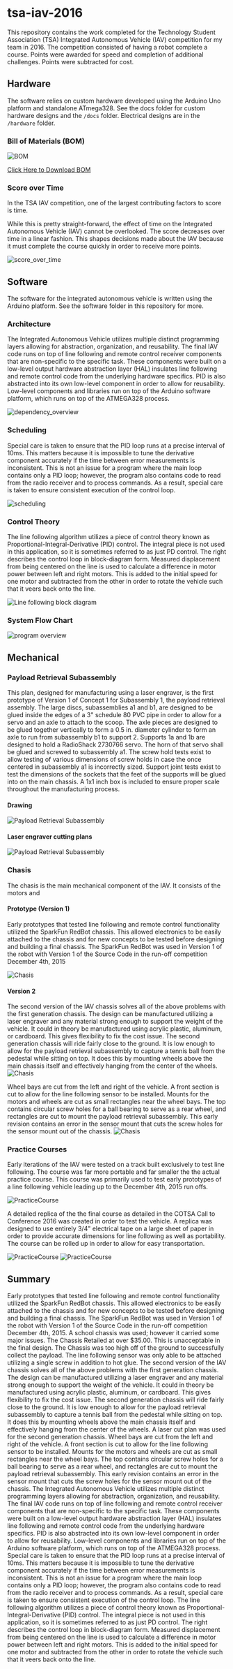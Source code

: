 # tsa-iav-2016
This repository contains the work completed for the Technology Student Association (TSA) Integrated Autonomous Vehicle (IAV) competition for my team in 2016. The competition consisted of having a robot complete a course. Points were awarded for speed and completion of additional challenges. Points were subtracted for cost.
## Hardware
The software relies on custom hardware developed using the Arduino Uno platform and standalone ATmega328. See the docs folder for custom hardware designs and the `/docs` folder. Electrical designs are in the `/hardware` folder.

### Bill of Materials (BOM)
![BOM](docs/bom.png)

[Click Here to Download BOM](docs/BOM.csv)

### Score over Time

In the TSA IAV competition, one of the largest contributing factors to score is time.

While this is pretty straight-forward, the effect of time on the Integrated Autonomous Vehicle (IAV) cannot be overlooked. The score decreases over time in a linear fashion. This shapes decisions made about the IAV because it must complete the course quickly in order to receive more points.

![score_over_time](docs/score_over_time.png)

## Software
The software for the integrated autonomous vehicle is written using the Arduino platform. See the software folder in this repository for more. 

### Architecture

The Integrated Autonomous Vehicle utilizes multiple distinct programming layers allowing for abstraction, organization, and reusability. The final IAV code runs on top of line following and remote control receiver components that are non-specific to the specific task. These components were built on a low-level output hardware abstraction layer (HAL) insulates line following and remote control code from the underlying hardware specifics. PID is also abstracted into its own low-level component in order to allow for reusability. Low-level components and libraries run on top of the Arduino software platform, which runs on top of the ATMEGA328 process.

![dependency_overview](docs/dependency_overview.png)

### Scheduling

Special care is taken to ensure that the PID loop runs at a precise interval of 10ms. This matters because it is impossible to tune the derivative component accurately if the time between error measurements is inconsistent. This is not an issue for a program where the main loop contains only a PID loop; however, the program also contains code to read from the radio receiver and to process commands. As a result, special care is taken to ensure consistent execution of the control loop.

![scheduling](docs/scheduling.png)

### Control Theory

The line following algorithm utilizes a piece of control theory known as Proportional-Integral-Derivative (PID) control. The integral piece is not used in this application, so it is sometimes referred to as just PD control. The right describes the control loop in block-diagram form. Measured displacement from being centered on the line is used to calculate a difference in motor power between left and right motors. This is added to the initial speed for one motor and subtracted from the other in order to rotate the vehicle such that it veers back onto the line.

![Line following block diagram](docs/LineFollowing%20Block%20Diagram.png)

### System Flow Chart

![program overview](docs/Program%20Overview%20Flowchart.png)

## Mechanical

### Payload Retrieval Subassembly
This plan, designed for manufacturing using a laser engraver, is the first prototype of Version 1 of Concept 1 for Subassembly 1, the payload retrieval assembly. The large discs, subassemblies a1 and b1, are designed to be glued inside the edges of a 3" schedule 80 PVC pipe in order to allow for a servo and an axle to attach to the scoop. The axle pieces are designed to be glued together vertically to form a 0.5 in. diameter cylinder to form an axle to run from subassembly b1 to support 2. Supports 1a and 1b are designed to hold a RadioShack 2730766 servo. The horn of that servo shall be glued and screwed to subassembly a1. The screw hold tests exist to allow testing of various dimensions of screw holds in case the once centered in subassembly a1 is incorrectly sized. Support joint tests exist to test the dimensions of the sockets that the feet of the supports will be glued into on the main chassis. A 1x1 inch box is included to ensure proper scale throughout the manufacturing process.

#### Drawing
![Payload Retrieval Subassembly](docs/Retrieval%20Concept%201b.1.png)

#### Laser engraver cutting plans
![Payload Retrieval Subassembly](docs/Subassembly%201%20Cut%20Plans.png)

### Chasis
The chasis is the main mechanical component of the IAV. It consists of the motors and 

#### Prototype (Version 1)
Early prototypes that tested line following and remote control functionality utilized the SparkFun RedBot chassis. This allowed electronics to be easily attached to the chassis and for new concepts to be tested before designing and building a final chassis. The SparkFun RedBot was used in Version 1 of the robot with Version 1 of the Source Code in the run-off competition December 4th, 2015

![Chasis](docs/Vehicle%20v1.JPG)

#### Version 2
The second version of the IAV chassis solves all of the above problems with the first generation chassis. The design can be manufactured utilizing a laser engraver and any material strong enough to support the weight of the vehicle. It could in theory be manufactured using acrylic plastic, aluminum, or cardboard. This gives flexibility to fix the cost issue. The second generation chassis will ride fairly close to the ground. It is low enough to allow for the payload retrieval subassembly to capture a tennis ball from the pedestal while sitting on top. It does this by mounting wheels above the main chassis itself and effectively hanging from the center of the wheels.
![Chasis](docs/Chassis%20v1.png)

Wheel bays are cut from the left and right of the vehicle. A front section is cut to allow for the line following sensor to be installed. Mounts for the motors and wheels are cut as small rectangles near the wheel bays. The top contains circular screw holes for a ball bearing to serve as a rear wheel, and rectangles are cut to mount the payload retrieval subassembly. This early revision contains an error in the sensor mount that cuts the screw holes for the sensor mount out of the chassis.
![Chasis](docs/Chassis%20Cut%20Plan%20v1a.png)

### Practice Courses

Early iterations of the IAV were tested on a track built exclusively to test line following. The course was far more portable and far smaller the the actual practice course. This course was primarily used to test early prototypes of a line following vehicle leading up to the December 4th, 2015 run offs.

![PracticeCourse](docs/practice_course.jpg)

A detailed replica of the the final course as detailed in the COTSA Call to Conference 2016 was created in order to test the vehicle. A replica was designed to use entirely 3/4" electrical tape on a large sheet of paper in order to provide accurate dimensions for line following as well as portability. The course can be rolled up in order to allow for easy transportation.

![PracticeCourse](docs/Course%203.png)
![PracticeCourse](docs/Course%203%20Design%20Dimensions.png)

## Summary
Early prototypes that tested line following and remote control functionality utilized the SparkFun RedBot chassis. This allowed electronics to be easily attached to the chassis and for new concepts to be tested before designing and building a final chassis. The SparkFun RedBot was used in Version 1 of the robot with Version 1 of the Source Code in the run-off competition December 4th, 2015. A school chassis was used; however it carried some major issues.
The Chassis Retailed at over $35.00. This is unacceptable in the final design.
The Chassis was too high off of the ground to successfully collect the payload.
The line following sensor was only able to be attached utilizing a single screw in addition to hot glue.
The second version of the IAV chassis solves all of the above problems with the first generation chassis. The design can be manufactured utilizing a laser engraver and any material strong enough to support the weight of the vehicle. It could in theory be manufactured using acrylic plastic, aluminum, or cardboard. This gives flexibility to fix the cost issue. The second generation chassis will ride fairly close to the ground. It is low enough to allow for the payload retrieval subassembly to capture a tennis ball from the pedestal while sitting on top. It does this by mounting wheels above the main chassis itself and effectively hanging from the center of the wheels.
A laser cut plan was used for the second generation chassis. Wheel bays are cut from the left and right of the vehicle. A front section is cut to allow for the line following sensor to be installed. Mounts for the motors and wheels are cut as small rectangles near the wheel bays. The top contains circular screw holes for a ball bearing to serve as a rear wheel, and rectangles are cut to mount the payload retrieval subassembly. This early revision contains an error in the sensor mount that cuts the screw holes for the sensor mount out of the chassis.
The Integrated Autonomous Vehicle utilizes multiple distinct programming layers allowing for abstraction, organization, and reusability. The final IAV code runs on top of line following and remote control receiver components that are non-specific to the specific task. These components were built on a low-level output hardware abstraction layer (HAL) insulates line following and remote control code from the underlying hardware specifics. PID is also abstracted into its own low-level component in order to allow for reusability. Low-level components and libraries run on top of the Arduino software platform, which runs on top of the ATMEGA328 process.
Special care is taken to ensure that the PID loop runs at a precise interval of 10ms. This matters because it is impossible to tune the derivative component accurately if the time between error measurements is inconsistent. This is not an issue for a program where the main loop contains only a PID loop; however, the program also contains code to read from the radio receiver and to process commands. As a result, special care is taken to ensure consistent execution of the control loop.
The line following algorithm utilizes a piece of control theory known as Proportional-Integral-Derivative (PID) control. The integral piece is not used in this application, so it is sometimes referred to as just PD control. The right describes the control loop in block-diagram form. Measured displacement from being centered on the line is used to calculate a difference in motor power between left and right motors. This is added to the initial speed for one motor and subtracted from the other in order to rotate the vehicle such that it veers back onto the line.
